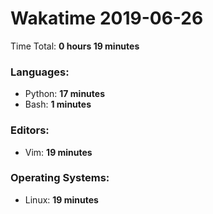 # Wakatime 2019-06-26

Time Total: **0 hours 19 minutes**

### Languages:
- Python: **17 minutes** 
- Bash: **1 minutes** 

### Editors:
- Vim: **19 minutes** 

### Operating Systems:
- Linux: **19 minutes** 

